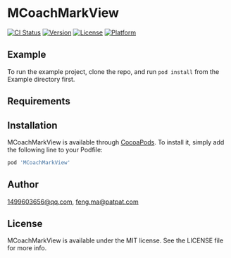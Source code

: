# MCoachMarkView

[![CI Status](https://img.shields.io/travis/1499603656@qq.com/MCoachMarkView.svg?style=flat)](https://travis-ci.org/1499603656@qq.com/MCoachMarkView)
[![Version](https://img.shields.io/cocoapods/v/MCoachMarkView.svg?style=flat)](https://cocoapods.org/pods/MCoachMarkView)
[![License](https://img.shields.io/cocoapods/l/MCoachMarkView.svg?style=flat)](https://cocoapods.org/pods/MCoachMarkView)
[![Platform](https://img.shields.io/cocoapods/p/MCoachMarkView.svg?style=flat)](https://cocoapods.org/pods/MCoachMarkView)

## Example

To run the example project, clone the repo, and run `pod install` from the Example directory first.

## Requirements

## Installation

MCoachMarkView is available through [CocoaPods](https://cocoapods.org). To install
it, simply add the following line to your Podfile:

```ruby
pod 'MCoachMarkView'
```

## Author

1499603656@qq.com, feng.ma@patpat.com

## License

MCoachMarkView is available under the MIT license. See the LICENSE file for more info.
